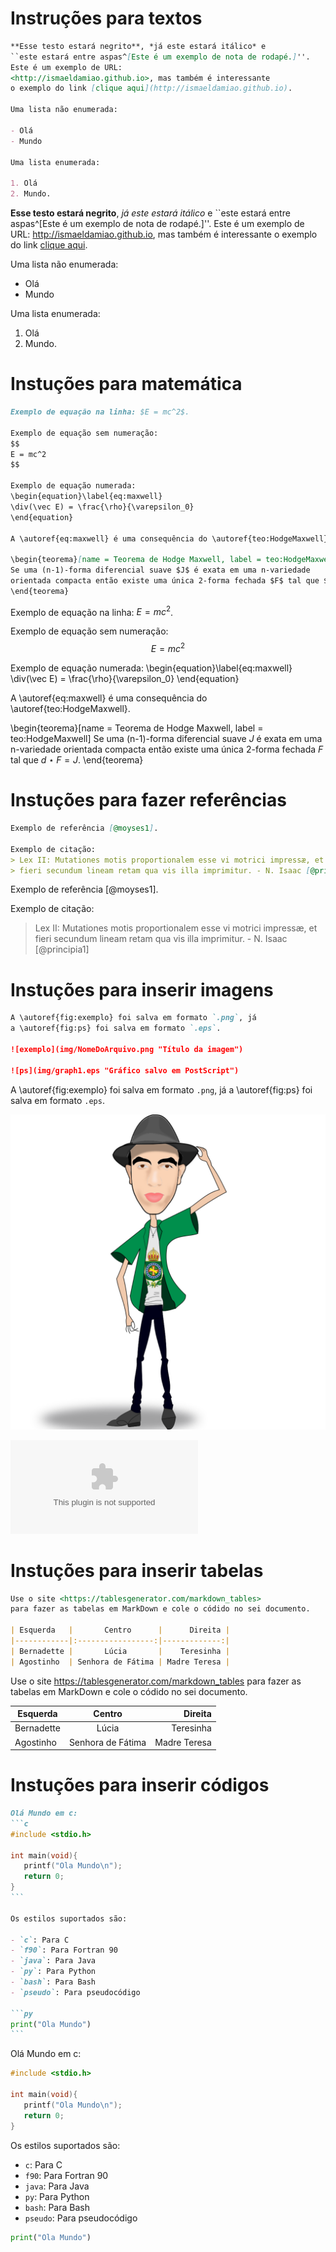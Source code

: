 # Instruções para textos

```md
**Esse testo estará negrito**, *já este estará itálico* e
``este estará entre aspas^[Este é um exemplo de nota de rodapé.]''.
Este é um exemplo de URL:
<http://ismaeldamiao.github.io>, mas também é interessante
o exemplo do link [clique aqui](http://ismaeldamiao.github.io).

Uma lista não enumerada:

- Olá
- Mundo

Uma lista enumerada:

1. Olá
2. Mundo.
```

**Esse testo estará negrito**, *já este estará itálico* e
``este estará entre aspas^[Este é um exemplo de nota de rodapé.]''.
Este é um exemplo de URL:
<http://ismaeldamiao.github.io>, mas também é interessante
o exemplo do link [clique aqui](http://ismaeldamiao.github.io).

Uma lista não enumerada:

- Olá
- Mundo

Uma lista enumerada:

1. Olá
2. Mundo.

# Instuções para matemática

```md
Exemplo de equação na linha: $E = mc^2$.

Exemplo de equação sem numeração:
$$
E = mc^2
$$

Exemplo de equação numerada:
\begin{equation}\label{eq:maxwell}
\div(\vec E) = \frac{\rho}{\varepsilon_0}
\end{equation}

A \autoref{eq:maxwell} é uma consequência do \autoref{teo:HodgeMaxwell}.

\begin{teorema}[name = Teorema de Hodge Maxwell, label = teo:HodgeMaxwell]
Se uma (n-1)-forma diferencial suave $J$ é exata em uma n-variedade
orientada compacta então existe uma única 2-forma fechada $F$ tal que $d\star F = J$.
\end{teorema}
```

Exemplo de equação na linha: $E = mc^2$.

Exemplo de equação sem numeração:
$$
E = mc^2
$$

Exemplo de equação numerada:
\begin{equation}\label{eq:maxwell}
\div(\vec E) = \frac{\rho}{\varepsilon_0}
\end{equation}

A \autoref{eq:maxwell} é uma consequência do \autoref{teo:HodgeMaxwell}.

\begin{teorema}[name = Teorema de Hodge Maxwell, label = teo:HodgeMaxwell]
Se uma (n-1)-forma diferencial suave $J$ é exata em uma n-variedade
orientada compacta então existe uma única 2-forma fechada $F$ tal que $d\star F = J$.
\end{teorema}

# Instuções para fazer referências

```md
Exemplo de referência [@moyses1].

Exemplo de citação:
> Lex II: Mutationes motis proportionalem esse vi motrici impressæ, et
> fieri secundum lineam retam qua vis illa imprimitur. - N. Isaac [@principia1]
```

Exemplo de referência [@moyses1].

Exemplo de citação:
> Lex II: Mutationes motis proportionalem esse vi motrici impressæ, et
> fieri secundum lineam retam qua vis illa imprimitur. - N. Isaac [@principia1]

# Instuções para inserir imagens

```md
A \autoref{fig:exemplo} foi salva em formato `.png`, já
a \autoref{fig:ps} foi salva em formato `.eps`.

![exemplo](img/NomeDoArquivo.png "Título da imagem")

![ps](img/graph1.eps "Gráfico salvo em PostScript")
```

A \autoref{fig:exemplo} foi salva em formato `.png`, já
a \autoref{fig:ps} foi salva em formato `.eps`.

![exemplo](img/NomeDoArquivo.png "Título da imagem")

![ps](img/graph1.eps "Gráfico salvo em PostScript")

# Instuções para inserir tabelas

```md
Use o site <https://tablesgenerator.com/markdown_tables>
para fazer as tabelas em MarkDown e cole o códido no sei documento.

| Esquerda   |       Centro      |      Direita |
|------------|:-----------------:|-------------:|
| Bernadette |       Lúcia       |    Teresinha |
| Agostinho  | Senhora de Fátima | Madre Teresa |
```

Use o site <https://tablesgenerator.com/markdown_tables>
para fazer as tabelas em MarkDown e cole o códido no sei documento.

| Esquerda   |       Centro      |      Direita |
|------------|:-----------------:|-------------:|
| Bernadette |       Lúcia       |    Teresinha |
| Agostinho  | Senhora de Fátima | Madre Teresa |

# Instuções para inserir códigos

~~~md
Olá Mundo em c:
```c
#include <stdio.h>

int main(void){
   printf("Ola Mundo\n");
   return 0;
}
```

Os estilos suportados são:

- `c`: Para C
- `f90`: Para Fortran 90
- `java`: Para Java
- `py`: Para Python
- `bash`: Para Bash
- `pseudo`: Para pseudocódigo

```py
print("Ola Mundo")
```
~~~~~

Olá Mundo em c:
```c
#include <stdio.h>

int main(void){
   printf("Ola Mundo\n");
   return 0;
}
```

Os estilos suportados são:

- `c`: Para C
- `f90`: Para Fortran 90
- `java`: Para Java
- `py`: Para Python
- `bash`: Para Bash
- `pseudo`: Para pseudocódigo

```py
print("Ola Mundo")
```
